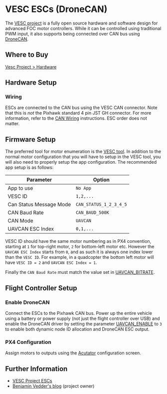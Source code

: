 # VESC ESCs (DroneCAN)

The [VESC project](https://vesc-project.com/) is a fully open source hardware and software design for advanced FOC motor controllers. While it can be controlled using traditional PWM input, it also supports being connected over CAN bus using [DroneCAN](../dronecan/index.md).

## Where to Buy

[Vesc Project > Hardware](https://vesc-project.com/Hardware)

## Hardware Setup

### Wiring

ESCs are connected to the CAN bus using the VESC CAN connector. Note that this is _not_ the Pixhawk standard 4 pin JST GH connector. For more information, refer to the [CAN Wiring](../can/index.md#wiring) instructions. ESC order does not matter.

## Firmware Setup

The preferred tool for motor enumeration is the [VESC tool](https://vesc-project.com/vesc_tool). In addition to the normal motor configuration that you will have to setup in the VESC tool, you will also need to properly setup the app configuration. The recommended app setup is as follows:

| Parameter               | Option                 |
| ----------------------- | ---------------------- |
| App to use              | `No App`               |
| VESC ID                 | `1,2,...`              |
| Can Status Message Mode | `CAN_STATUS_1_2_3_4_5` |
| CAN Baud Rate           | `CAN_BAUD_500K`        |
| CAN Mode                | `UAVCAN`               |
| UAVCAN ESC Index        | `0,1,...`              |

VESC ID should have the same motor numbering as in PX4 convention, starting at `1` for top-right motor, `2` for bottom-left motor etc. However the `UAVCAN ESC Index` starts from `0`, and as such it is always one index lower than the `VESC ID`. For example, in a quadcopter the bottom left motor will have `VESC ID = 2` and `UAVCAN ESC Index = 1`.

Finally the `CAN Baud Rate` must match the value set in [UAVCAN_BITRATE](../advanced_config/parameter_reference.md#UAVCAN_BITRATE).

## Flight Controller Setup

### Enable DroneCAN

Connect the ESCs to the Pixhawk CAN bus. Power up the entire vehicle using a battery or power supply (not just the flight controller over USB) and enable the DroneCAN driver by setting the parameter [UAVCAN_ENABLE](../advanced_config/parameter_reference.md#UAVCAN_ENABLE) to `3` to enable both dynamic node ID allocation and DroneCAN ESC output.

### PX4 Configuration

Assign motors to outputs using the [Acutator](../config/actuators.md#actuator-testing) configuration screen.

<!-- removed as there is no info for it in linked doc -->
<!--
## Troubleshooting

See DroneCAN Troubleshooting - (index.md#troubleshooting).
-->

## Further Information

- [VESC Project ESCs](https://vesc-project.com/)
- [Benjamin Vedder's blog](http://vedder.se) (project owner)
